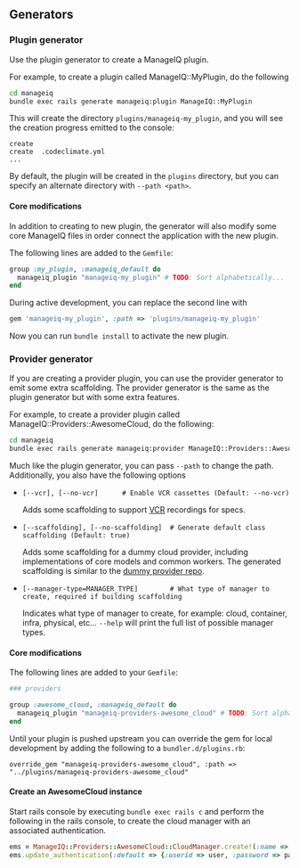## Generators

### Plugin generator

Use the plugin generator to create a ManageIQ plugin.

For example, to create a plugin called ManageIQ::MyPlugin, do the following

```sh
cd manageiq
bundle exec rails generate manageiq:plugin ManageIQ::MyPlugin
```

This will create the directory `plugins/manageiq-my_plugin`, and you will see
the creation progress emitted to the console:

```text
create
create  .codeclimate.yml
...
```

By default, the plugin will be created in the `plugins` directory, but you can
specify an alternate directory with `--path <path>`.

#### Core modifications

In addition to creating to new plugin, the generator will also modify some core
ManageIQ files in order connect the application with the new plugin.

The following lines are added to the `Gemfile`:

```ruby
group :my_plugin, :manageiq_default do
  manageiq_plugin "manageiq-my_plugin" # TODO: Sort alphabetically...
end
```

During active development, you can replace the second line with

```ruby
gem 'manageiq-my_plugin', :path => 'plugins/manageiq-my_plugin'
```

Now you can run `bundle install` to activate the new plugin.

### Provider generator

If you are creating a provider plugin, you can use the provider generator to
emit some extra scaffolding.  The provider generator is the same as the plugin
generator but with some extra features.

For example, to create a provider plugin called ManageIQ::Providers::AwesomeCloud,
do the following:

```sh
cd manageiq
bundle exec rails generate manageiq:provider ManageIQ::Providers::AwesomeCloud --manager-type=cloud
```

Much like the plugin generator, you can pass `--path` to change the path.
Additionally, you also have the following options

* `[--vcr], [--no-vcr]      # Enable VCR cassettes (Default: --no-vcr)`

  Adds some scaffolding to support [VCR](https://github.com/vcr/vcr) recordings
  for specs.

* `[--scaffolding], [--no-scaffolding]  # Generate default class scaffolding (Default: true)`

  Adds some scaffolding for a dummy cloud provider, including implementations of
  core models and common workers. The generated scaffolding is similar to the
  [dummy provider repo](https://github.com/ManageIQ/manageiq-providers-dummy_provider).

* `[--manager-type=MANAGER_TYPE]        # What type of manager to create, required if building scaffolding`

  Indicates what type of manager to create, for example: cloud, container, infra, physical, etc...  `--help` will print the full list of possible manager types.

#### Core modifications

The following lines are added to your `Gemfile`:

```ruby
### providers

group :awesome_cloud, :manageiq_default do
  manageiq_plugin "manageiq-providers-awesome_cloud" # TODO: Sort alphabetically...
end
```

Until your plugin is pushed upstream you can override the gem for local development by adding the following to a `bundler.d/plugins.rb`:

```
override_gem "manageiq-providers-awesome_cloud", :path => "../plugins/manageiq-providers-awesome_cloud"
```

#### Create an AwesomeCloud instance

Start rails console by executing `bundle exec rails c` and perform the following
in the rails console, to create the cloud manager with an associated authentication.

```ruby
ems = ManageIQ::Providers::AwesomeCloud::CloudManager.create!(:name => 'CloudAwesome', :zone => Zone.default_zone)
ems.update_authentication(:default => {:userid => user, :password => pass})
```

